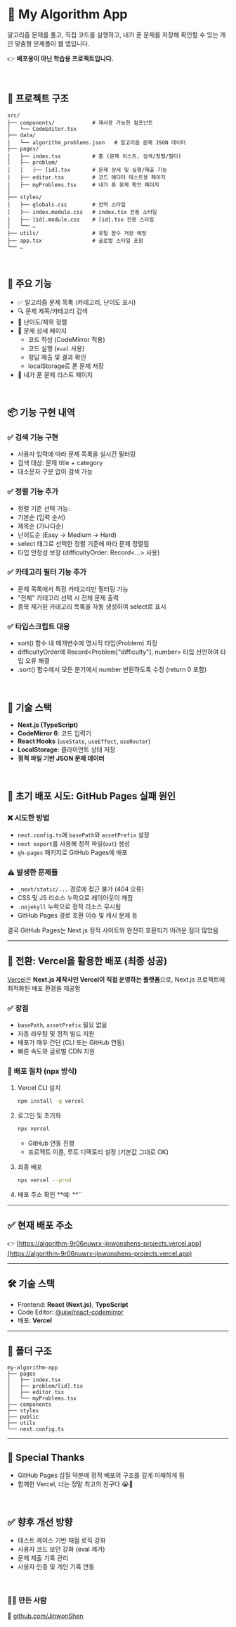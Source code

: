 # 🧠 My Algorithm App

알고리즘 문제를 풀고, 직접 코드를 실행하고,
내가 푼 문제를 저장해 확인할 수 있는 개인 맞춤형 문제풀이 웹 앱입니다.

👉 **배포용이 아닌 학습용 프로젝트입니다.**

<br>

## 📁 프로젝트 구조

```
src/
├── components/            # 재사용 가능한 컴포넌트
│   └── CodeEditor.tsx
├── data/
│   └── algorithm_problems.json   # 알고리즘 문제 JSON 데이터
├── pages/
│   ├── index.tsx          # 홈 (문제 리스트, 검색/정렬/필터)
│   ├── problem/
│   │   ├── [id].tsx       # 문제 상세 및 실행/제출 기능
│   ├── editor.tsx         # 코드 에디터 테스트용 페이지
│   ├── myProblems.tsx     # 내가 푼 문제 확인 페이지
│
├── styles/
│   ├── globals.css        # 전역 스타일
│   ├── index.module.css   # index.tsx 전용 스타일
│   ├── [id].module.css    # [id].tsx 전용 스타일
│   └── …
├── utils/                 # 유틸 함수 저장 예정
├── app.tsx                # 글로벌 스타일 포함
└── …
```

<br>

## 🚀 주요 기능

- ✅ 알고리즘 문제 목록 (카테고리, 난이도 표시)
- 🔍 문제 제목/카테고리 검색
- 📌 난이도/제목 정렬
- 📁 문제 상세 페이지
  - 코드 작성 (CodeMirror 적용)
  - 코드 실행 (`eval` 사용)
  - 정답 제출 및 결과 확인
  - localStorage로 푼 문제 저장
- 📜 내가 푼 문제 리스트 페이지

<br>

## 📦 기능 구현 내역

### ✅ 검색 기능 구현

- 사용자 입력에 따라 문제 목록을 실시간 필터링
- 검색 대상: 문제 title + category
- 대소문자 구분 없이 검색 가능

### ✅ 정렬 기능 추가

- 정렬 기준 선택 가능:
- 기본순 (입력 순서)
- 제목순 (가나다순)
- 난이도순 (Easy → Medium → Hard)
- select 태그로 선택한 정렬 기준에 따라 문제 정렬됨
- 타입 안정성 보장 (difficultyOrder: Record<...> 사용)

### ✅ 카테고리 필터 기능 추가

- 문제 목록에서 특정 카테고리만 필터링 가능
- "전체" 카테고리 선택 시 전체 문제 출력
- 중복 제거된 카테고리 목록을 자동 생성하여 select로 표시

### ✅ 타입스크립트 대응

- sort() 함수 내 매개변수에 명시적 타입(Problem) 지정
- difficultyOrder에 Record<Problem["difficulty"], number> 타입 선언하여 타입 오류 해결
- .sort() 함수에서 모든 분기에서 number 반환하도록 수정 (return 0 포함)

<br>

## 🧰 기술 스택

- **Next.js (TypeScript)**
- **CodeMirror 6**: 코드 입력기
- **React Hooks** (`useState`, `useEffect`, `useRouter`)
- **LocalStorage**: 클라이언트 상태 저장
- **정적 파일 기반 JSON 문제 데이터**

<br>

## 🧪 초기 배포 시도: GitHub Pages 실패 원인

### ❌ 시도한 방법

- `next.config.ts`에 `basePath`와 `assetPrefix` 설정
- `next export`를 사용해 정적 파일(`out`) 생성
- `gh-pages` 패키지로 GitHub Pages에 배포

### ⚠️ 발생한 문제들

- `_next/static/...` 경로에 접근 불가 (404 오류)
- CSS 및 JS 리소스 누락으로 레이아웃이 깨짐
- `.nojekyll` 누락으로 정적 리소스 무시됨
- GitHub Pages 경로 호환 이슈 및 캐시 문제 등

결국 GitHub Pages는 Next.js 정적 사이트와 완전히 호환되기 어려운 점이 많았음

---

## 🚀 전환: Vercel을 활용한 배포 (최종 성공)

[Vercel](https://vercel.com)은 **Next.js 제작사인 Vercel이 직접 운영하는 플랫폼**으로, Next.js 프로젝트에 최적화된 배포 환경을 제공함

### ✅ 장점

- `basePath`, `assetPrefix` 필요 없음
- 자동 라우팅 및 정적 빌드 지원
- 배포가 매우 간단 (CLI 또는 GitHub 연동)
- 빠른 속도와 글로벌 CDN 지원

### 🔧 배포 절차 (npx 방식)

1. Vercel CLI 설치

   ```bash
   npm install -g vercel
   ```

2. 로그인 및 초기화

   ```bash
   npx vercel
   ```

   - GitHub 연동 진행
   - 프로젝트 이름, 루트 디렉토리 설정 (기본값 그대로 OK)

3. 최종 배포

   ```bash
   npx vercel --prod
   ```

4. 배포 주소 확인
   **예: **``

---

## ✅ 현재 배포 주소

👉 [https://algorithm-9r06nuwrx-jinwonshens-projects.vercel.app](https://algorithm-9r06nuwrx-jinwonshens-projects.vercel.app)

---

## 🛠 기술 스택

- Frontend: **React (Next.js)**, **TypeScript**
- Code Editor: [@uiw/react-codemirror](https://github.com/uiwjs/react-codemirror)
- 배포: **Vercel**

---

## 📂 폴더 구조

```
my-algorithm-app
├── pages
│   ├── index.tsx
│   ├── problem/[id].tsx
│   ├── editor.tsx
│   └── myProblems.tsx
├── components
├── styles
├── public
├── utils
└── next.config.ts
```

---

## 🙌 Special Thanks

- GitHub Pages 삽질 덕분에 정적 배포의 구조를 깊게 이해하게 됨
- 함께한 Vercel, 너는 정말 최고의 친구다 😭🙏

<br>

## ✅ 향후 개선 방향

- 테스트 케이스 기반 채점 로직 강화
- 사용자 코드 보안 강화 (eval 제거)
- 문제 제출 기록 관리
- 사용자 인증 및 개인 기록 연동

<br>

### 🙋‍♂️ 만든 사람

🔗 [github.com/JinwonShen](JinwonShen/algorithm-app)
